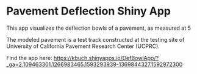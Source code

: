 # Pavement Deflection Shiny App

This app visualizes the deflection bowls of a pavement, as measured at 5 

The modeled pavement is a test track constructed at the testing site of University of California Pavement Research Center (UCPRC).

Find the app here: https://kbuch.shinyapps.io/DefBowlApp/?_ga=2.109463301.1266983465.1593293939-1369844327.1592972300
